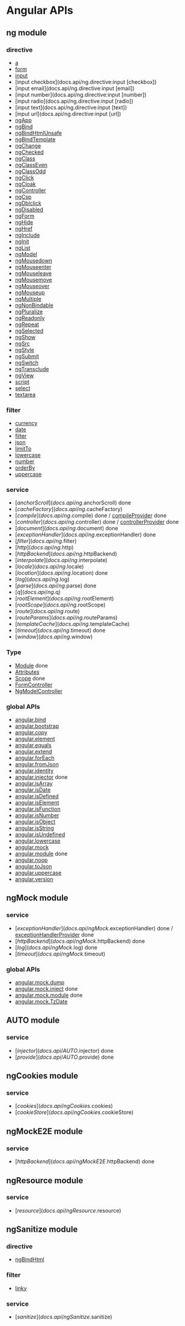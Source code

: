# Angular APIs

## ng module
### directive

* [a](docs.api/ng.directive:a)
* [form](docs.api/ng.directive:form)
* [input](docs.api/ng.directive:input)
* [input checkbox](docs.api/ng.directive:input [checkbox])
* [input email](docs.api/ng.directive:input [email])
* [input number](docs.api/ng.directive:input [number])
* [input radio](docs.api/ng.directive:input [radio])
* [input text](docs.api/ng.directive:input [text])
* [input url](docs.api/ng.directive:input [url])
* [ngApp](docs.api/ng.directive:ngApp)
* [ngBind](docs.api/ng.directive:ngBind)
* [ngBindHtmlUnsafe](docs.api/ng.directive:ngBindHtmlUnsafe)
* [ngBindTemplate](docs.api/ng.directive:ngBindTemplate)
* [ngChange](docs.api/ng.directive:ngChange)
* [ngChecked](docs.api/ng.directive:ngChecked)
* [ngClass](docs.api/ng.directive:ngClass)
* [ngClassEven](docs.api/ng.directive:ngClassEven)
* [ngClassOdd](docs.api/ng.directive:ngClassOdd)
* [ngClick](docs.api/ng.directive:ngClick)
* [ngCloak](docs.api/ng.directive:ngCloak)
* [ngController](docs.api/ng.directive:ngController)
* [ngCsp](docs.api/ng.directive:ngCsp)
* [ngDblclick](docs.api/ng.directive:ngDblclick)
* [ngDisabled](docs.api/ng.directive:ngDisabled)
* [ngForm](docs.api/ng.directive:ngForm)
* [ngHide](docs.api/ng.directive:ngHide)
* [ngHref](docs.api/ng.directive:ngHref)
* [ngInclude](docs.api/ng.directive:ngInclude)
* [ngInit](docs.api/ng.directive:ngInit)
* [ngList](docs.api/ng.directive:ngList)
* [ngModel](docs.api/ng.directive:ngModel)
* [ngMousedown](docs.api/ng.directive:ngMousedown)
* [ngMouseenter](docs.api/ng.directive:ngMouseenter)
* [ngMouseleave](docs.api/ng.directive:ngMouseleave)
* [ngMousemove](docs.api/ng.directive:ngMousemove)
* [ngMouseover](docs.api/ng.directive:ngMouseover)
* [ngMouseup](docs.api/ng.directive:ngMouseup)
* [ngMultiple](docs.api/ng.directive:ngMultiple)
* [ngNonBindable](docs.api/ng.directive:ngNonBindable)
* [ngPluralize](docs.api/ng.directive:ngPluralize)
* [ngReadonly](docs.api/ng.directive:ngReadonly)
* [ngRepeat](docs.api/ng.directive:ngRepeat)
* [ngSelected](docs.api/ng.directive:ngSelected)
* [ngShow](docs.api/ng.directive:ngShow)
* [ngSrc](docs.api/ng.directive:ngSrc)
* [ngStyle](docs.api/ng.directive:ngStyle)
* [ngSubmit](docs.api/ng.directive:ngSubmit)
* [ngSwitch](docs.api/ng.directive:ngSwitch)
* [ngTransclude](docs.api/ng.directive:ngTransclude)
* [ngView](docs.api/ng.directive:ngView)
* [script](docs.api/ng.directive:script)
* [select](docs.api/ng.directive:select)
* [textarea](docs.api/ng.directive:textarea)

### filter

* [currency](docs.api/ng.filter:currency)
* [date](docs.api/ng.filter:date)
* [filter](docs.api/ng.filter:filter)
* [json](docs.api/ng.filter:json)
* [limitTo](docs.api/ng.filter:limitTo)
* [lowercase](docs.api/ng.filter:lowercase)
* [number](docs.api/ng.filter:number)
* [orderBy](docs.api/ng.filter:orderBy)
* [uppercase](docs.api/ng.filter:uppercase)

### service

* [$anchorScroll](docs.api/ng.$anchorScroll) done
* [$cacheFactory](docs.api/ng.$cacheFactory)
* [$compile](docs.api/ng.$compile) done / [compileProvider](docs.api/ng.$compileProvider) done
* [$controller](docs.api/ng.$controller) done / [controllerProvider](docs.api/ng.$controllerProvider) done
* [$document](docs.api/ng.$document) done
* [$exceptionHandler](docs.api/ng.$exceptionHandler) done
* [$filter](docs.api/ng.$filter)
* [$http](docs.api/ng.$http)
* [$httpBackend](docs.api/ng.$httpBackend)
* [$interpolate](docs.api/ng.$interpolate)
* [$locale](docs.api/ng.$locale)
* [$location](docs.api/ng.$location) done
* [$log](docs.api/ng.$log)
* [$parse](docs.api/ng.$parse) done
* [$q](docs.api/ng.$q)
* [$rootElement](docs.api/ng.$rootElement)
* [$rootScope](docs.api/ng.$rootScope)
* [$route](docs.api/ng.$route)
* [$routeParams](docs.api/ng.$routeParams)
* [$templateCache](docs.api/ng.$templateCache)
* [$timeout](docs.api/ng.$timeout) done
* [$window](docs.api/ng.$window)

### Type

* [Module](docs.api/angular.ModuleType) done
* [Attributes](docs.api/Attributes)
* [Scope](docs.api/ng.$rootScope.Scope) done
* [FormController](docs.api/FormController)
* [NgModelController](docs.api/NgModelController)

### global APIs

* [angular.bind](docs.api/angular.bind)
* [angular.bootstrap](docs.api/angular.bootstrap)
* [angular.copy](docs.api/angular.copy)
* [angular.element](docs.api/angular.element)
* [angular.equals](docs.api/angular.equals)
* [angular.extend](docs.api/angular.extend)
* [angular.forEach](docs.api/angular.forEach)
* [angular.fromJson](docs.api/angular.fromJson)
* [angular.identity](docs.api/angular.identity)
* [angular.injector](docs.api/angular.injector) done
* [angular.isArray](docs.api/angular.isArray)
* [angular.isDate](docs.api/angular.isDate)
* [angular.isDefined](docs.api/angular.isDefined)
* [angular.isElement](docs.api/angular.isElement)
* [angular.isFunction](docs.api/angular.isFunction)
* [angular.isNumber](docs.api/angular.isNumber)
* [angular.isObject](docs.api/angular.isObject)
* [angular.isString](docs.api/angular.isString)
* [angular.isUndefined](docs.api/angular.isUndefined)
* [angular.lowercase](docs.api/angular.lowercase)
* [angular.mock](docs.api/angular.mock)
* [angular.module](docs.api/angular.module) done
* [angular.noop](docs.api/angular.noop)
* [angular.toJson](docs.api/angular.toJson)
* [angular.uppercase](docs.api/angular.uppercase)
* [angular.version](docs.api/angular.version)

## ngMock module
### service
* [$exceptionHandler](docs.api/ngMock.$exceptionHandler) done / [exceptionHandlerProvider](docs.api/ngMock.$exceptionHandlerProvider) done
* [$httpBackend](docs.api/ngMock.$httpBackend) done
* [$log](docs.api/ngMock.$log) done
* [$timeout](docs.api/ngMock.$timeout)

### global APIs
* [angular.mock.dump](docs.api/angular.mock.dump)
* [angular.mock.inject](docs.api/angular.mock.inject) done
* [angular.mock.module](docs.api/angular.mock.module) done
* [angular.mock.TzDate](docs.api/angular.mock.TzDate)

## AUTO module
### service
* [$injector](docs.api/AUTO.$injector) done
* [$provide](docs.api/AUTO.$provide) done

## ngCookies module
### service
* [$cookies](docs.api/ngCookies.$cookies)
* [$cookieStore](docs.api/ngCookies.$cookieStore)

## ngMockE2E module
### service
* [$httpBackend](docs.api/ngMockE2E.$httpBackend) done

## ngResource module
### service
* [$resource](docs.api/ngResource.$resource)

## ngSanitize module
### directive
* [ngBindHtml](docs.api/ngSanitize.directive:ngBindHtml)

### filter
* [linky](docs.api/ngSanitize.filter:linky)

### service
* [$sanitize](docs.api/ngSanitize.$sanitize)
